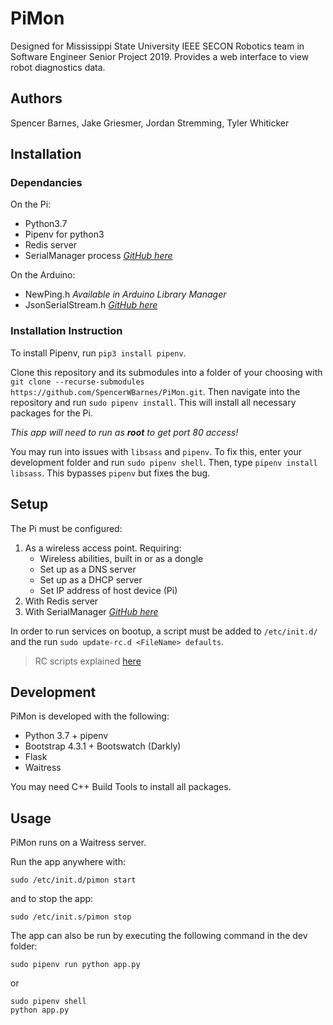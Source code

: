 # PiMon
Designed for Mississippi State University IEEE SECON Robotics team in Software Engineer Senior Project 2019.
Provides a web interface to view robot diagnostics data.


## Authors
Spencer Barnes, Jake Griesmer, Jordan Stremming, Tyler Whiticker


## Installation

### Dependancies
On the Pi:
* Python3.7
* Pipenv for python3
* Redis server
* SerialManager process _[GitHub here](https://github.com/MSUSeconRobotics/SerialManager.git)_

On the Arduino:
* NewPing.h _Available in Arduino Library Manager_
* JsonSerialStream.h _[GitHub here](https://github.com/MSUSeconRobotics/JsonSerialStream)_

### Installation Instruction
To install Pipenv, run `pip3 install pipenv`.

Clone this repository and its submodules into a folder of your choosing with `git clone --recurse-submodules https://github.com/SpencerWBarnes/PiMon.git`. Then navigate into the repository and run `sudo pipenv install`. This will install all necessary packages for the Pi.

*This app will need to run as **root** to get port 80 access!*

You may run into issues with `libsass` and `pipenv`. To fix this,
enter your development folder and run `sudo pipenv shell`. Then,
type `pipenv install libsass`. This bypasses `pipenv` but fixes the bug.


## Setup
The Pi must be configured:
1) As a wireless access point. Requiring:
   * Wireless abilities, built in or as a dongle
   * Set up as a DNS server
   * Set up as a DHCP server
   * Set IP address of host device (Pi)
2) With Redis server
3) With SerialManager _[GitHub here](https://github.com/MSUSeconRobotics/SerialManager.git)_

In order to run services on bootup, a script must be added to `/etc/init.d/`
and the run `sudo update-rc.d <FileName> defaults`.
> RC scripts explained [here](https://docs.oracle.com/cd/E19683-01/806-4073/6jd67r96g/index.html)


## Development
PiMon is developed with the following:
* Python 3.7 + pipenv
* Bootstrap 4.3.1 + Bootswatch (Darkly)
* Flask
* Waitress

You may need C++ Build Tools to install all packages.

## Usage
PiMon runs on a Waitress server.

Run the app anywhere with:
```
sudo /etc/init.d/pimon start
```
and to stop the app:
```
sudo /etc/init.s/pimon stop
```

The app can also be run by executing the following command in the dev folder:
```
sudo pipenv run python app.py
```
or
```
sudo pipenv shell
python app.py
```